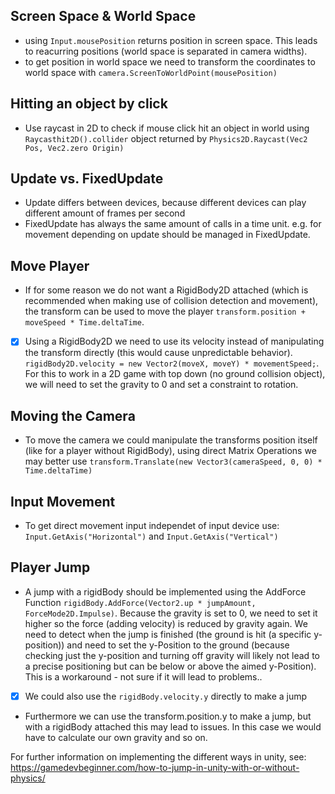 ## Screen Space & World Space
- using `Input.mousePosition` returns position in screen space. This leads to reacurring positions (world space is separated in camera widths).
- to get position in world space we need to transform the coordinates to world space with `camera.ScreenToWorldPoint(mousePosition)`

## Hitting an object by click
- Use raycast in 2D to check if mouse click hit an object in world using `Raycasthit2D().collider` object returned by `Physics2D.Raycast(Vec2 Pos, Vec2.zero Origin)`

## Update vs. FixedUpdate
- Update differs between devices, because different devices can play different amount of frames per second
- FixedUpdate has always the same amount of calls in a time unit. e.g. for movement depending on update should be managed in FixedUpdate.

## Move Player
- If for some reason we do not want a RigidBody2D attached (which is recommended when making use of collision detection and movement), the transform can be used to move the player `transform.position + moveSpeed * Time.deltaTime`.
- [x] Using a RigidBody2D we need to use its velocity instead of manipulating the transform directly (this would cause unpredictable behavior). `rigidBody2D.velocity = new Vector2(moveX, moveY) * movementSpeed;`. For this to work in a 2D game with top down (no ground collision object), we will need to set the gravity to 0 and set a constraint to rotation.

## Moving the Camera
- To move the camera we could manipulate the transforms position itself (like for a player without RigidBody), using direct Matrix Operations we may better use `transform.Translate(new Vector3(cameraSpeed, 0, 0) * Time.deltaTime)`

## Input Movement
- To get direct movement input independet of input device use: `Input.GetAxis("Horizontal")` and `Input.GetAxis("Vertical")` 

## Player Jump
- A jump with a rigidBody should be implemented using the AddForce Function `rigidBody.AddForce(Vector2.up * jumpAmount, ForceMode2D.Impulse)`. Because the gravity is set to 0, we need to set it higher so the force (adding velocity) is reduced by gravity again. We need to detect when the jump is finished (the ground is hit (a specific y-position)) and need to set the y-Position to the ground (because checking just the y-position and turning off gravity will likely not lead to a precise positioning but can be below or above the aimed y-Position). <br>
This is a workaround - not sure if it will lead to problems..
- [x] We could also use the `rigidBody.velocity.y` directly to make a jump
- Furthermore we can use the transform.position.y to make a jump, but with a rigidBody attached this may lead to issues. In this case we would have to calculate our own gravity and so on.

For further information on implementing the different ways in unity, see: https://gamedevbeginner.com/how-to-jump-in-unity-with-or-without-physics/
